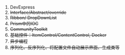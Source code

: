 


1. DevExpress
2. ~~Interface/Abstract/override~~
3. ~~Ribbon/ DropDownList~~
4. ~~Prism中的IOC~~
5. ~~CommunityToolkit~~
6. ~~基础控件：ItemControl/ContentControl, Docker~~
7. ~~异步编程~~
8. ~~序列化、反序列化、将配置文件自动展示界面、生成类等~~